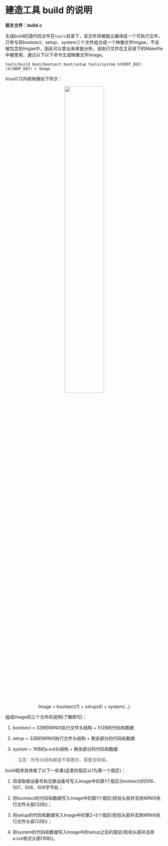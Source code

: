 # 建造工具 build 的说明

**相关文件：build.c**

生成build的源代码文件在```tools```目录下，该文件将被独立编译成一个可执行文件，只参与将bootsect、setup、system三个文件组合成一个映像文件Imgae，不会被包含到Imgae中，因此可以拿出来单独分析。该执行文件在主目录下的Makefile中被使用，通过以下以下命令生成映像文件Image。

```
tools/build boot/bootsect boot/setup tools/system $(ROOT_DEV) \$(SWAP_DEV) > Image
```

linux0.12内核映像如下所示：

<div align=center>
    <img src=".pic/linux内核映像.png" width = 50% height = 50% /> 
    <p>Image = bootsect(1) + setup(4) + system(...)</p>
</div>

组成Image的三个文件的说明(了解即可)：

1. bootsect = 32B的MINIX执行文件头结构 + 512B的代码和数据

2. setup = 32B的MINIX执行文件头结构 + 剩余部分的代码和数据

3. system = 1KB的a.out头结构 + 剩余部分的代码和数据

> 注意：所有头结构都是不需要的，需要去除掉。

build程序具体做了以下一些事(这里的扇区以1为第一个扇区)：

1. 将读取根设备号和交换设备号写入Image中的第1个扇区(bootsect)的506、507、508、509字节处；

2. 将bootsect的代码和数据写入Image中的第1个扇区(校验头部并去除MINIX执行文件头部(32B))；

3. 将setup的代码和数据写入Image中的第2~5个扇区(校验头部并去除MINIX执行文件头部(32B))；

4. 将system的代码和数据写入Image中的setup之后的扇区(校验头部并去除a.out格式头部(1KB))。